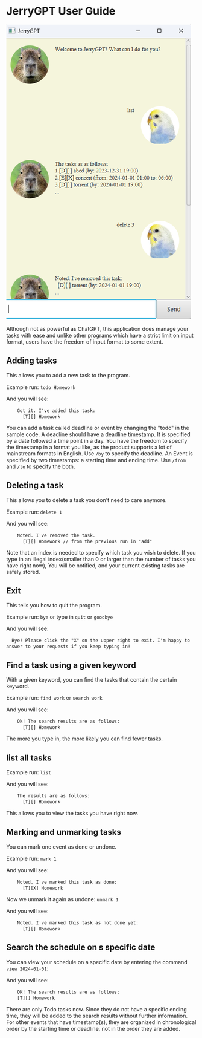# JerryGPT User Guide

![Product Screenshot](/docs/Ui.png)

Although not as powerful as ChatGPT, this application does manage your tasks with ease and unlike other programs which
have a strict limit on input format, users have the freedom of input format to some extent.

## Adding tasks

This allows you to add a new task to the program.

Example run: `todo Homework`

And you will see:
```
    Got it. I've added this task:
      [T][] Homework
```

You can add a task called deadline or event by changing the "todo" in the sample code. A deadline should have a deadline timestamp.
It is specified by a date followed a time point in a day. You have the freedom to specify the timestamp in a format you like,
as the product supports a lot of mainstream formats in English. Use `/by` to specify the deadline.
An Event is specified by two timestamps: a starting time and ending time. Use `/from` and `/to` to specify the both.

## Deleting a task

This allows you to delete a task you don't need to care anymore.

Example run: `delete 1`

And you will see:
```
    Noted. I've removed the task.
      [T][] Homework // from the previous run in "add"
```
Note that an index is needed to specify which task you wish to delete. If you type in an illegal index(smaller than 0 or larger than the number of tasks you have right now),
You will be notified, and your current existing tasks are safely stored.

## Exit

This tells you how to quit the program.

Example run: `bye` or type in `quit` or `goodbye`

And you will see:
```
  Bye! Please click the "X" on the upper right to exit. I'm happy to answer to your requests if you keep typing in!
```

## Find a task using a given keyword

With a given keyword, you can find the tasks that contain the certain keyword.

Example run: `find work` or `search work`

And you will see:
```
    Ok! The search results are as follows:
      [T][] Homework
```

The more you type in, the more likely you can find fewer tasks.

## list all tasks

Example run: `list`

And you will see:
```
    The results are as follows:
      [T][] Homework
```

This allows you to view the tasks you have right now.

## Marking and unmarking tasks

You can mark one event as done or undone.

Example run: `mark 1`

And you will see:
```
    Noted. I've marked this task as done:
      [T][X] Homework
```

Now we unmark it again as undone: `unmark 1`

And you will see:
```
    Noted. I've marked this task as not done yet:
      [T][] Homework
```

## Search the schedule on s specific date

You can view your schedule on a specific date by entering the command `view 2024-01-01`:

And you will see:
```
    OK! The search results are as follows:
    [T][] Homework
```

There are only Todo tasks now. Since they do not have a specific ending time, they will be added to the search results without further information.
For other events that have timestamp(s), they are organized in chronological order by the starting time or deadline, not in the order they are added.
